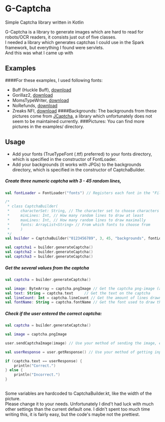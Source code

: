 # G-Captcha
Simple Captcha library written in Kotlin

G-Captcha is a library to generate images which are hard to read for robots/OCR readers, it consists just out of five classes.  
I needed a library which generates captchas I could use in the Spark framework, but everything I found were servlets.  
And this was what I came up with

## Examples
####For these examples, I used following fonts:
- Buff (Huckle Buff), [download][huckle-buff]
- Gorillaz2, [download][gorillaz2]
- MomsTypeWriter, [download][mumstypewriter]
- NoRefunds, [download][norefunds]
- Zreaks NFI, [download][zreaks]
####Backgrounds:
The backgrounds from these pictures come from [JCaptcha][jcaptcha], a library which unfortunately does not seem to be maintained currently.
###Pictures:
You can find more pictures in the examples/ directory. 


## Usage

- Add your fonts (TrueTypeFont (.ttf) preferred) to your fonts directory, which is specified in the constructor of FontLoader.
- Add your backgrounds (it works with JPGs) to the backgrounds directory, which is specified in the constructor of CaptchaBuilder.

##### Create three numeric captcha with 3 - 45 random lines, 

```kotlin
val fontLoader = FontLoader("fonts") // Registers each font in the "File("fonts")" directory to the GraphicsEnvironment.

/*
 * class CaptchaBuilder(
 *     characterSet: String, // The character set to choose characters from, eg "ABCDEFG", "123456", "ABCabc123"
 *     minLines: Int, // How many random lines to draw at least
 *     maxLines: Int, // How many random lines to draw maximally
 *     fonts: ArrayList<String> // From which fonts to choose from
 *     )
 */
val builder = CaptchaBuilder("0123456789", 3, 45, "backgrounds", fontLoader.fontnames)

val captcha1 = builder.generateCaptcha()
val captcha2 = builder.generateCaptcha()
val captcha3 = builder.generateCaptcha()
```

##### Get the several values from the captcha
```kotlin
val captcha = builder.generateCaptcha()

val image: ByteArray = captcha.pngImage // Get the captcha png-image (as ByteArray)
val text: String = captcha.text     // Get the text on the captcha
val lineCount: Int = captcha.lineCount // Get the amount of lines drawn
val fontName: String = captcha.fontName // Get the font used to draw the string onto the image
``` 

##### Check if the user entered the correct captcha:
```kotlin
val captcha = builder.generateCaptcha()

val image = captcha.pngImage

user.sendCaptchaImage(image) // Use your method of sending the image, eg. picture on website

val userResponse = user.getResponse() // Use your method of getting input, eg. form on website

if (captcha.text == userResponse) {
    println("Correct.")
} else {
    println("Incorrect.")
}
```

##

Some variables are hardcoded to CaptchaBuilder.kt, like the width of the picture.  
Please change it to your needs. Unfortunately I dind't had luck with much other settings than the current default one. 
I didn't spent too much time writing this, it is fairly easy, but the code's maybe not the prettiest. 

[huckle-buff]: http://www.downloadfreefonts.com/fonts/512/huckle_buff.php
[gorillaz2]: https://fonts2u.com/gorillaz-2.font
[mumstypewriter]: http://www.dafont.com/moms-typewriter.font
[norefunds]: http://www.dafont.com/moms-typewriter.font
[zreaks]: http://www.dafont.com/zreaks-nfi.font

[jcaptcha]: https://sourceforge.net/projects/jcaptcha/